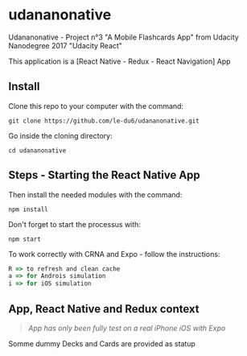 # udananonative
Udananonative - Project n°3 "A Mobile Flashcards App" from Udacity Nanodegree 2017 "Udacity React"

This application is a [React Native - Redux - React Navigation] App

## Install
Clone this repo to your computer with the command:
 ``` shell
 git clone https://github.com/le-du6/udananonative.git
 ```

Go inside the cloning directory:
 ``` shell
 cd udananonative
 ```

## Steps - Starting the React Native App

 Then install the needed modules with the command:
 ``` shell
 npm install
 ```

Don't forget to start the processus with:
 ``` shell
 npm start
 ```

To work correctly with CRNA and Expo - follow the instructions:
``` js
R => to refresh and clean cache
a => for Androis simulation
i => for iOS simulation
 ```

## App, React Native and Redux context
> *App has only been fully test on a real iPhone iOS with Expo*

Somme dummy Decks and Cards are provided as statup
